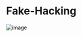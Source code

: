 # Fake-Hacking

![image](https://user-images.githubusercontent.com/98183554/163493601-b388019b-b71d-4b26-8e66-e295f0960bc8.png)

